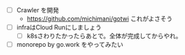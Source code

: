 - [ ] Crawler を開発
  - https://github.com/michimani/gotwi これがよさそう
- [ ] infraはCloud Runにしましょう
    - [ ] k8sさわりたかったらあとで。全体が完成してからやれ。
- [ ] monorepo by go.work をやってみたい
